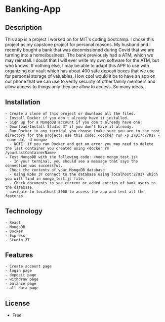 # Banking-App
## Description

This app is a project I worked on for MIT's coding bootcamp.  I chose this project as my capstone project for personal reasons.  My husband and I recently bought a bank that was decomissioned during Covid that we are turning into a home/business.  The bank previously had a ATM, which we may reinstall. I doubt that I will ever write my own software for the ATM, but who knows. If nothing else, I may be able to adapt this APP to use with organizing our vault which has about 400 safe deposit boxes that we use for personal storage of valuables.  How cool would it be to have an app on our phone that we can use to verify security of other family members and allow access to things only they are allow to access.  So many ideas.

## Installation  
    - Create a clone of this project or download all the files.
    - Install Docker if you don't already have it installed.
    - Sign up for a MongoDB account if you don't already have one.
    - Download/Install Studio 3T if you don't have it already.
    - Run Docker in any terminal you choose (make sure you are in the root directory for the project) use this code: <docker run -p 27017:27017 --name dal -d mongo>
      - NOTE: if you ran Docker and get an error you may need to delete the last container you created using <docker rm /yourLastContainerName>
    - Test MongoDB with the following code: <node mongo_test.js>
      - In your terminal, you should see a message that says the connection was successful.
    - Check the contents of your MongoDB database
      - Using Robo 3T connect to the database using localhost:27017 which you will find in mongo_test.js file.
      - Check documents to see current or added entries of bank users to the database.
    - navigate to localhost:3000 to access the app and test all the features.
    
## Technology
    - React
    - MongoDB
    - Docker
    - Express
    - Studio 3T
  
## Features
    - Create account page
    - login page
    - deposit page
    - withdraw page
    - balance page
    - all data page
    
## License
  - Free
